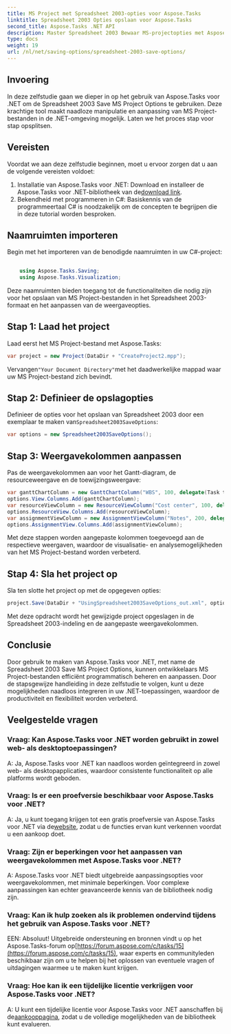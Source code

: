 ```yaml
---
title: MS Project met Spreadsheet 2003-opties voor Aspose.Tasks
linktitle: Spreadsheet 2003 Opties opslaan voor Aspose.Tasks
second_title: Aspose.Tasks .NET API
description: Master Spreadsheet 2003 Bewaar MS-projectopties met Aspose.Tasks voor .NET. Pas MS Project-bestanden naadloos programmatisch aan en sla ze op.
type: docs
weight: 19
url: /nl/net/saving-options/spreadsheet-2003-save-options/
---
```

## Invoering
In deze zelfstudie gaan we dieper in op het gebruik van Aspose.Tasks voor .NET om de Spreadsheet 2003 Save MS Project Options te gebruiken. Deze krachtige tool maakt naadloze manipulatie en aanpassing van MS Project-bestanden in de .NET-omgeving mogelijk. Laten we het proces stap voor stap opsplitsen.
## Vereisten
Voordat we aan deze zelfstudie beginnen, moet u ervoor zorgen dat u aan de volgende vereisten voldoet:
1.  Installatie van Aspose.Tasks voor .NET: Download en installeer de Aspose.Tasks voor .NET-bibliotheek van de[download link](https://releases.aspose.com/tasks/net/).
2. Bekendheid met programmeren in C#: Basiskennis van de programmeertaal C# is noodzakelijk om de concepten te begrijpen die in deze tutorial worden besproken.

## Naamruimten importeren
Begin met het importeren van de benodigde naamruimten in uw C#-project:
```csharp
    
    using Aspose.Tasks.Saving;
    using Aspose.Tasks.Visualization;
```
Deze naamruimten bieden toegang tot de functionaliteiten die nodig zijn voor het opslaan van MS Project-bestanden in het Spreadsheet 2003-formaat en het aanpassen van de weergaveopties.
## Stap 1: Laad het project
Laad eerst het MS Project-bestand met Aspose.Tasks:
```csharp
var project = new Project(DataDir + "CreateProject2.mpp");
```
 Vervangen`"Your Document Directory"`met het daadwerkelijke mappad waar uw MS Project-bestand zich bevindt.
## Stap 2: Definieer de opslagopties
 Definieer de opties voor het opslaan van Spreadsheet 2003 door een exemplaar te maken van`Spreadsheet2003SaveOptions`:
```csharp
var options = new Spreadsheet2003SaveOptions();
```
## Stap 3: Weergavekolommen aanpassen
Pas de weergavekolommen aan voor het Gantt-diagram, de resourceweergave en de toewijzingsweergave:
```csharp
var ganttChartColumn = new GanttChartColumn("WBS", 100, delegate(Task task) { return task.Get(Tsk.WBS); });
options.View.Columns.Add(ganttChartColumn);
var resourceViewColumn = new ResourceViewColumn("Cost center", 100, delegate(Resource resource) { return resource.Get(Rsc.CostCenter); });
options.ResourceView.Columns.Add(resourceViewColumn);
var assignmentViewColumn = new AssignmentViewColumn("Notes", 200, delegate(ResourceAssignment assignment) { return assignment.Get(Asn.NotesText); });
options.AssignmentView.Columns.Add(assignmentViewColumn);
```
Met deze stappen worden aangepaste kolommen toegevoegd aan de respectieve weergaven, waardoor de visualisatie- en analysemogelijkheden van het MS Project-bestand worden verbeterd.
## Stap 4: Sla het project op
Sla ten slotte het project op met de opgegeven opties:
```csharp
project.Save(DataDir + "UsingSpreadsheet2003SaveOptions_out.xml", options);
```
Met deze opdracht wordt het gewijzigde project opgeslagen in de Spreadsheet 2003-indeling en de aangepaste weergavekolommen.

## Conclusie
Door gebruik te maken van Aspose.Tasks voor .NET, met name de Spreadsheet 2003 Save MS Project Options, kunnen ontwikkelaars MS Project-bestanden efficiënt programmatisch beheren en aanpassen. Door de stapsgewijze handleiding in deze zelfstudie te volgen, kunt u deze mogelijkheden naadloos integreren in uw .NET-toepassingen, waardoor de productiviteit en flexibiliteit worden verbeterd.

## Veelgestelde vragen
### Vraag: Kan Aspose.Tasks voor .NET worden gebruikt in zowel web- als desktoptoepassingen?
A: Ja, Aspose.Tasks voor .NET kan naadloos worden geïntegreerd in zowel web- als desktopapplicaties, waardoor consistente functionaliteit op alle platforms wordt geboden.
### Vraag: Is er een proefversie beschikbaar voor Aspose.Tasks voor .NET?
A: Ja, u kunt toegang krijgen tot een gratis proefversie van Aspose.Tasks voor .NET via de[website](https://releases.aspose.com/), zodat u de functies ervan kunt verkennen voordat u een aankoop doet.
### Vraag: Zijn er beperkingen voor het aanpassen van weergavekolommen met Aspose.Tasks voor .NET?
A: Aspose.Tasks voor .NET biedt uitgebreide aanpassingsopties voor weergavekolommen, met minimale beperkingen. Voor complexe aanpassingen kan echter geavanceerde kennis van de bibliotheek nodig zijn.
### Vraag: Kan ik hulp zoeken als ik problemen ondervind tijdens het gebruik van Aspose.Tasks voor .NET?
 EEN: Absoluut! Uitgebreide ondersteuning en bronnen vindt u op het Aspose.Tasks-forum op[https://forum.aspose.com/c/tasks/15](https://forum.aspose.com/c/tasks/15), waar experts en communityleden beschikbaar zijn om u te helpen bij het oplossen van eventuele vragen of uitdagingen waarmee u te maken kunt krijgen.
### Vraag: Hoe kan ik een tijdelijke licentie verkrijgen voor Aspose.Tasks voor .NET?
 A: U kunt een tijdelijke licentie voor Aspose.Tasks voor .NET aanschaffen bij de[aankooppagina](https://purchase.aspose.com/temporary-license/), zodat u de volledige mogelijkheden van de bibliotheek kunt evalueren.
